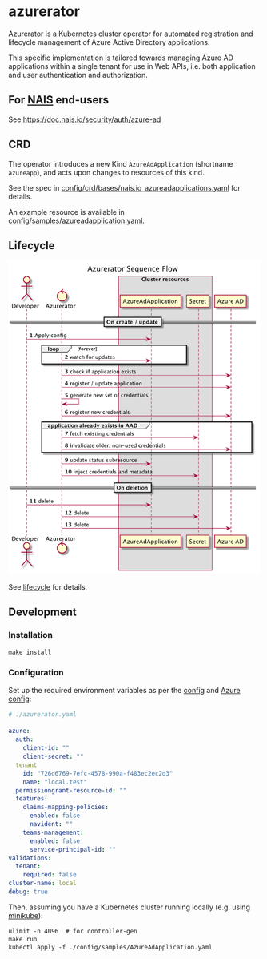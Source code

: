 # azurerator

Azurerator is a Kubernetes cluster operator for automated registration and lifecycle management of Azure Active Directory applications.

This specific implementation is tailored towards managing Azure AD applications within a single tenant for use in Web APIs,
i.e. both application and user authentication and authorization.

## For [NAIS](https://nais.io) end-users

See <https://doc.nais.io/security/auth/azure-ad>

## CRD

The operator introduces a new Kind `AzureAdApplication` (shortname `azureapp`), and acts upon changes to resources of this kind.

See the spec in [config/crd/bases/nais.io_azureadapplications.yaml](config/crd/nais.io_azureadapplications.yaml) for details.

An example resource is available in [config/samples/azureadapplication.yaml](./config/samples/azureadapplication.yaml).

## Lifecycle

![overview][overview]

See [lifecycle](./docs/lifecycle.md) for details.

[overview]: ./docs/sequence.png "Sequence diagram"

## Development

### Installation

```shell script
make install
```

### Configuration

Set up the required environment variables as per the [config](./pkg/config/config.go) 
and [Azure config](./pkg/azure/config/config.go):

```yaml
# ./azurerator.yaml

azure:
  auth:
    client-id: ""
    client-secret: ""
  tenant
    id: "726d6769-7efc-4578-990a-f483ec2ec2d3"
    name: "local.test"
  permissiongrant-resource-id: ""
  features:
    claims-mapping-policies:
      enabled: false
      navident: ""
    teams-management:
      enabled: false
      service-principal-id: ""
validations:
  tenant:
    required: false
cluster-name: local
debug: true
```

Then, assuming you have a Kubernetes cluster running locally (e.g. using [minikube](https://github.com/kubernetes/minikube)):

```shell script
ulimit -n 4096  # for controller-gen
make run
kubectl apply -f ./config/samples/AzureAdApplication.yaml
```
